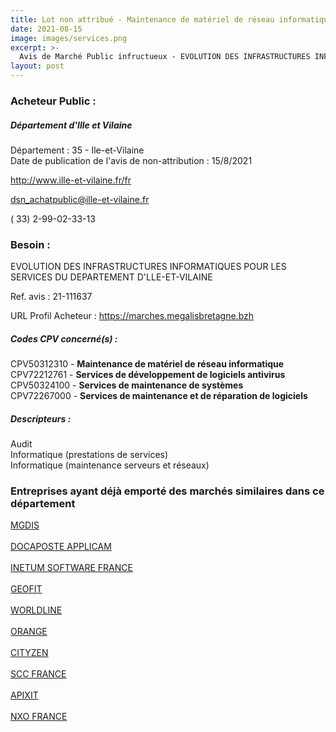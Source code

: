 ```yaml
---
title: Lot non attribué - Maintenance de matériel de réseau informatique + autres services
date: 2021-08-15
image: images/services.png
excerpt: >-
  Avis de Marché Public infructueux - EVOLUTION DES INFRASTRUCTURES INFORMATIQUES POUR LES SERVICES DU DEPARTEMENT D'LLE-ET-VILAINE
layout: post
---
```


### Acheteur Public :
##### Département d'Ille et Vilaine
Département : 35 - Ile-et-Vilaine<br/>
Date de publication de l'avis de non-attribution : 15/8/2021


http://www.ille-et-vilaine.fr/fr

dsn_achatpublic@ille-et-vilaine.fr

( 33) 2-99-02-33-13
### Besoin :

EVOLUTION DES INFRASTRUCTURES INFORMATIQUES POUR LES SERVICES DU DEPARTEMENT D'LLE-ET-VILAINE

Ref. avis : 21-111637

URL Profil Acheteur : https://marches.megalisbretagne.bzh

##### Codes CPV concerné(s) :
CPV50312310 - **Maintenance de matériel de réseau informatique** <br/>
CPV72212761 - **Services de développement de logiciels antivirus** <br/>
CPV50324100 - **Services de maintenance de systèmes** <br/>
CPV72267000 - **Services de maintenance et de réparation de logiciels** <br/>

##### Descripteurs :
Audit <br/>
Informatique (prestations de services) <br/>
Informatique (maintenance serveurs et réseaux) <br/>

### Entreprises ayant déjà emporté des marchés similaires dans ce département
<a href="/entreprise-547/siren-328161245">MGDIS</a><br/><br/>
<a href="/entreprise-548/siren-339662603">DOCAPOSTE APPLICAM</a><br/><br/>
<a href="/entreprise-549/siren-340546993">INETUM SOFTWARE FRANCE</a><br/><br/>
<a href="/entreprise-549/siren-342174018">GEOFIT</a><br/><br/>
<a href="/entreprise-551/siren-378901946">WORLDLINE</a><br/><br/>
<a href="/entreprise-551/siren-380129866">ORANGE</a><br/><br/>
<a href="/entreprise-558/siren-420871717">CITYZEN</a><br/><br/>
<a href="/entreprise-559/siren-424982650">SCC FRANCE</a><br/><br/>
<a href="/entreprise-571/siren-529753147">APIXIT</a><br/><br/>
<a href="/entreprise-578/siren-811934363">NXO FRANCE</a><br/><br/>
